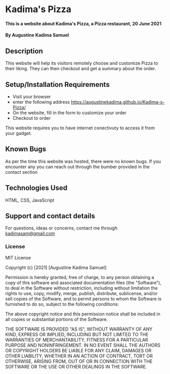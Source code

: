 # Kadima's Pizza
#### This is a website about Kadima's Pizza, a Pizza restaurant, 20 June 2021
#### By **Augustine Kadima Samuel**
## Description

This website will help its visitors remotely choose and customize Pizza to their liking. They can then checkout and get a summary about the order.
## Setup/Installation Requirements
* Visit your browser
* enter the following address https://augustinekadima.github.io/Kadima-s-Pizza/
* On the website, fill in the form to customize your order
* Checkout to order

This website requires you to have internet conectivuty to access it from your gadget.
## Known Bugs
As per the time this website was hosted, there were no known bugs. If you encounter any you can reach out through the bumber provided in the contact section
## Technologies Used
HTML, CSS, JavaScript
## Support and contact details
For questions, ideas or concerns, contact me through kadimasam@gmail.com
### License

MIT License

Copyright (c) [2021] [Augustine Kadima Samuel]

Permission is hereby granted, free of charge, to any person obtaining a copy
of this software and associated documentation files (the "Software"), to deal
in the Software without restriction, including without limitation the rights
to use, copy, modify, merge, publish, distribute, sublicense, and/or sell
copies of the Software, and to permit persons to whom the Software is
furnished to do so, subject to the following conditions:

The above copyright notice and this permission notice shall be included in all
copies or substantial portions of the Software.

THE SOFTWARE IS PROVIDED "AS IS", WITHOUT WARRANTY OF ANY KIND, EXPRESS OR
IMPLIED, INCLUDING BUT NOT LIMITED TO THE WARRANTIES OF MERCHANTABILITY,
FITNESS FOR A PARTICULAR PURPOSE AND NONINFRINGEMENT. IN NO EVENT SHALL THE
AUTHORS OR COPYRIGHT HOLDERS BE LIABLE FOR ANY CLAIM, DAMAGES OR OTHER
LIABILITY, WHETHER IN AN ACTION OF CONTRACT, TORT OR OTHERWISE, ARISING FROM,
OUT OF OR IN CONNECTION WITH THE SOFTWARE OR THE USE OR OTHER DEALINGS IN THE
SOFTWARE.